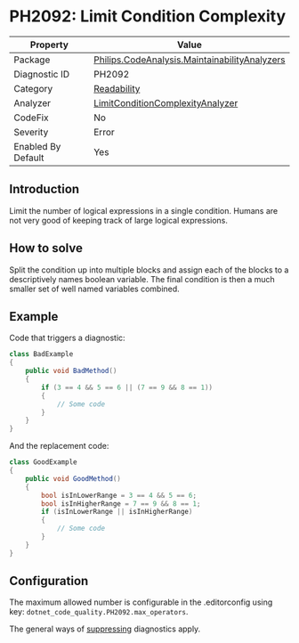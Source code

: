 # PH2092: Limit Condition Complexity

| Property | Value  |
|--|--|
| Package | [Philips.CodeAnalysis.MaintainabilityAnalyzers](https://www.nuget.org/packages/Philips.CodeAnalysis.MaintainabilityAnalyzers) |
| Diagnostic ID | PH2092 |
| Category  | [Readability](../Readability.md) |
| Analyzer | [LimitConditionComplexityAnalyzer](https://github.com/philips-software/roslyn-analyzers/blob/master/Philips.CodeAnalysis.MaintainabilityAnalyzers/Readability/LimitConditionComplexityAnalyzer.cs)
| CodeFix  | No |
| Severity | Error |
| Enabled By Default | Yes |

## Introduction

Limit the number of logical expressions in a single condition. Humans are not very good of keeping track of large logical expressions. 

## How to solve

Split the condition up into multiple blocks and assign each of the blocks to a descriptively names boolean variable. The final condition is then a much smaller set of well named variables combined.

## Example

Code that triggers a diagnostic:
``` cs
class BadExample
{
    public void BadMethod()
    {
        if (3 == 4 && 5 == 6 || (7 == 9 && 8 == 1))
        {
            // Some code
        }
    }
}

```

And the replacement code:
``` cs
class GoodExample
{
    public void GoodMethod()
    {
        bool isInLowerRange = 3 == 4 && 5 == 6;
        bool isInHigherRange = 7 == 9 && 8 == 1;
        if (isInLowerRange || isInHigherRange)
        {
            // Some code
        }
    }
}

```

## Configuration

The maximum allowed number is configurable in the .editorconfig using key: `dotnet_code_quality.PH2092.max_operators`.

The general ways of [suppressing](https://learn.microsoft.com/en-us/dotnet/fundamentals/code-analysis/suppress-warnings) diagnostics apply.
